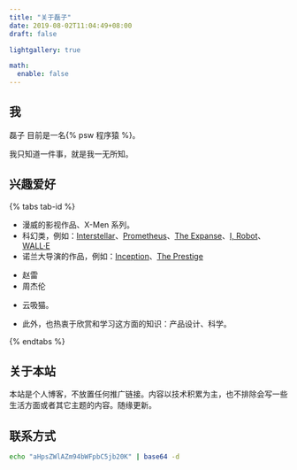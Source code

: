 ```yaml
---
title: "关于磊子"
date: 2019-08-02T11:04:49+08:00
draft: false

lightgallery: true

math:
  enable: false
---
```



## 我

磊子 目前是一名{% psw 程序猿 %}。

我只知道一件事，就是我一无所知。

## 兴趣爱好

{% tabs tab-id %}

<!-- tab  影视 -->

- 漫威的影视作品、X-Men 系列。
- 科幻类，例如：[Interstellar](https://movie.douban.com/subject/1889243/)、[Prometheus](https://movie.douban.com/subject/3771562/)、[The Expanse](https://movie.douban.com/subject/25926851/)、[I, Robot](https://movie.douban.com/subject/1308843/)、[WALL·E](https://movie.douban.com/subject/2131459/)
- 诺兰大导演的作品，例如：[Inception](https://movie.douban.com/subject/3541415/)、[The Prestige](https://movie.douban.com/subject/1780330/)

<!-- endtab -->

<!-- tab 音乐 -->

- 赵雷
- 周杰伦

<!-- endtab -->

<!-- tab 其他 -->

- 云吸猫。

- 此外，也热衷于欣赏和学习这方面的知识：产品设计、科学。

<!-- endtab -->

{% endtabs %}

## 关于本站

本站是个人博客，不放置任何推广链接。内容以技术积累为主，也不排除会写一些生活方面或者其它主题的内容。随缘更新。

## 联系方式

```sh
echo "aHpsZWlAZm94bWFpbC5jb20K" | base64 -d
```
